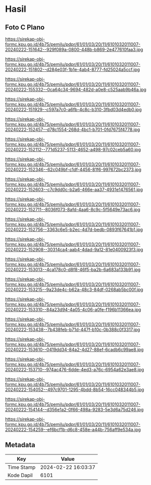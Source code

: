 # Hasil

## Foto C Plano

https://sirekap-obj-formc.kpu.go.id/4b75/pemilu/pdpr/61/01/03/20/11/6101032011007-20240222-151642--929f089a-0800-448b-b869-2e477610faa3.jpg

https://sirekap-obj-formc.kpu.go.id/4b75/pemilu/pdpr/61/01/03/20/11/6101032011007-20240222-151802--d284e03f-1b1e-4ab4-8777-fd25024a5ccf.jpg

https://sirekap-obj-formc.kpu.go.id/4b75/pemilu/pdpr/61/01/03/20/11/6101032011007-20240222-155332--0ca64c34-9694-482d-a0e8-c525aab9b46a.jpg

https://sirekap-obj-formc.kpu.go.id/4b75/pemilu/pdpr/61/01/03/20/11/6101032011007-20240222-151929--c597a7c0-a6fb-4c8c-b310-3fbd03d4edb0.jpg

https://sirekap-obj-formc.kpu.go.id/4b75/pemilu/pdpr/61/01/03/20/11/6101032011007-20240222-152457--d78c1554-268d-4bc1-b701-0fd7675f4778.jpg

https://sirekap-obj-formc.kpu.go.id/4b75/pemilu/pdpr/61/01/03/20/11/6101032011007-20240222-152112--771d5237-5113-4652-a498-97c02ceb5a60.jpg

https://sirekap-obj-formc.kpu.go.id/4b75/pemilu/pdpr/61/01/03/20/11/6101032011007-20240222-152346--62c049bf-c1df-4456-81f6-997672bc2373.jpg

https://sirekap-obj-formc.kpu.go.id/4b75/pemilu/pdpr/61/01/03/20/11/6101032011007-20240222-152603--c7c9dd0c-b2a6-466e-aa37-4931e1476561.jpg

https://sirekap-obj-formc.kpu.go.id/4b75/pemilu/pdpr/61/01/03/20/11/6101032011007-20240222-152711--8036f073-8afd-4aa6-8c9c-5f5649e73ac6.jpg

https://sirekap-obj-formc.kpu.go.id/4b75/pemilu/pdpr/61/01/03/20/11/6101032011007-20240222-152756--3363c6e5-b2ec-4d7d-bedb-0893f67641b1.jpg

https://sirekap-obj-formc.kpu.go.id/4b75/pemilu/pdpr/61/01/03/20/11/6101032011007-20240222-152908--30314ca4-aab4-4dad-9a12-81e0400923f3.jpg

https://sirekap-obj-formc.kpu.go.id/4b75/pemilu/pdpr/61/01/03/20/11/6101032011007-20240222-153013--4ca178c0-d8f8-46f5-ba2b-6a683a133b91.jpg

https://sirekap-obj-formc.kpu.go.id/4b75/pemilu/pdpr/61/01/03/20/11/6101032011007-20240222-153215--9a23de4c-b62a-48c3-84df-0268ab5bc00f.jpg

https://sirekap-obj-formc.kpu.go.id/4b75/pemilu/pdpr/61/01/03/20/11/6101032011007-20240222-153310--84a23d94-4a05-4c06-a0fe-f196b11366ea.jpg

https://sirekap-obj-formc.kpu.go.id/4b75/pemilu/pdpr/61/01/03/20/11/6101032011007-20240222-153438--7b438feb-b71d-447f-b10c-0b388c0f3317.jpg

https://sirekap-obj-formc.kpu.go.id/4b75/pemilu/pdpr/61/01/03/20/11/6101032011007-20240222-153610--0419dd34-84a2-4d27-88ef-6cadb6c99ae8.jpg

https://sirekap-obj-formc.kpu.go.id/4b75/pemilu/pdpr/61/01/03/20/11/6101032011007-20240222-153710--974ac476-6dde-4ed3-a76c-6954a62e3ae8.jpg

https://sirekap-obj-formc.kpu.go.id/4b75/pemilu/pdpr/61/01/03/20/11/6101032011007-20240222-154052--497c9701-1295-4bdd-8b54-16cc048344b5.jpg

https://sirekap-obj-formc.kpu.go.id/4b75/pemilu/pdpr/61/01/03/20/11/6101032011007-20240222-154144--d356e1a2-0f66-498a-9283-5e3d6a75d246.jpg

https://sirekap-obj-formc.kpu.go.id/4b75/pemilu/pdpr/61/01/03/20/11/6101032011007-20240222-154259--ef6bcf1b-d6c8-458e-a44b-756aff9e534a.jpg


## Metadata

| Key        | Value               |
| ---------- | ------------------- |
| Time Stamp | 2024-02-22 16:03:37 |
| Kode Dapil | 6101                |



